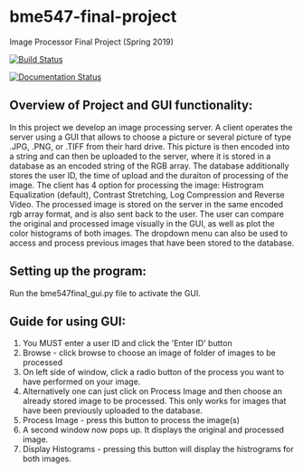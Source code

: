# bme547-final-project
Image Processor Final Project (Spring 2019)

[![Build Status](https://travis-ci.org/mhuss93/bme547final.svg?branch=master)](https://travis-ci.org/mhuss93/bme547final)

[![Documentation Status](https://readthedocs.org/projects/bme547final/badge/?version=latest)](https://bme547final.readthedocs.io/en/latest/?badge=latest)

## Overview of Project and GUI functionality:
In this project we develop an image processing server. A client operates the server using a GUI
that allows to choose a picture or several picture of type .JPG, .PNG, or .TIFF from their hard drive.
This picture is then encoded into a string and can then be uploaded to the server, where it is stored in a database as an encoded string of the RGB array. The database additionally stores the user ID, the time of upload and the duraiton of processing of the image.
The client has 4 option for processing the image: Histrogram Equalization (default), Contrast Stretching, Log Compression and Reverse Video. The processed image is stored on the server in the same encoded rgb array format, and is also sent back to the user. The user can compare the original and processed image visually in the GUI, as well as plot the color histograms of both images. The dropdown menu can also be used to access and process previous images that have been stored to the database.

## Setting up the program:
Run the bme547final_gui.py file to activate the GUI.

## Guide for using GUI:
1. You MUST enter a user ID and click the 'Enter ID' button
2. Browse - click browse to choose an image of folder of images to be processed
3. On left side of window, click a radio button of the process you want to have performed on your image.
4. Alternatively one can just click on Process Image and then choose an already stored image to be processed. This only works for images that have been previously uploaded to the database.
5. Process Image - press this button to process the image(s)
6. A second window now pops up. It displays the original and processed image.
7. Display Histograms - pressing this button will display the histrograms for both images.
